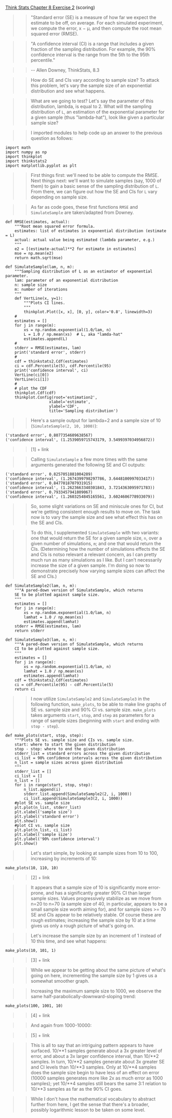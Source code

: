 [Think Stats Chapter 8 Exercise 2](http://greenteapress.com/thinkstats2/html/thinkstats2009.html#toc77) (scoring)

>> "Standard error (SE) is a measure of how far we expect the estimate to be off, on average. For each simulated experiment, we compute the error, x − µ, and then compute the root mean squared error (RMSE).

>> "A confidence interval (CI) is a range that includes a given fraction of the sampling distribution. For example, the 90% confidence interval is the range from the 5th to the 95th percentile."

>> -- Allen Downey, ThinkStats, 8.3 

>> 

>> How do SE and CIs vary according to sample size? To attack this problem, let's vary the sample size of an exponential distribution and see what happens. 

>> What are we going to test? Let's say the parameter of this distribution, lambda, is equal to 2. What will the sampling distribution of `L`, an estimation of the exponential parameter for a given sample (thus "lambda-hat"), look like given a particular sample size? 

>> I imported modules to help code up an answer to the previous question as follows:
```
import math
import numpy as np
import thinkplot
import thinkstats2
import matplotlib.pyplot as plt
```
>> First things first: we'll need to be able to compute the RMSE. Next things next: we'll want to simulate samples (say, 1000 of them) to gain a basic sense of the sampling distribution of `L`. From there, we can figure out how the SE and CIs for `L` vary depending on sample size.

>> As far as code goes, these first functions `RMSE` and `SimulateSample` are taken/adapted from Downey. 
```
def RMSE(estimates, actual):
    """Root mean squared error formula.
    estimates: list of estimates in exponential distribution (estimate = L)
    actual: actual value being estimated (lambda parameter, e.g.)
    """
    e2 = [(estimate-actual)**2 for estimate in estimates]
    mse = np.mean(e2)
    return math.sqrt(mse)
```
>>
```
def SimulateSample(lam, n, m):
    """Sampling distribution of L as an estimator of exponential parameter.
    lam: parameter of an exponential distribution
    n: sample size                                                          
    m: number of iterations                                                   
    """
    def VertLine(x, y=1):
        """Plots CI lines.
        """
        thinkplot.Plot([x, x], [0, y], color='0.8', linewidth=3)
    #
    estimates = []
    for j in range(m):
        xs = np.random.exponential(1.0/lam, n)
        L = 1.0 / np.mean(xs)  # L, aka "lamda-hat"
        estimates.append(L)
    #
    stderr = RMSE(estimates, lam)
    print('standard error', stderr)
    #
    cdf = thinkstats2.Cdf(estimates)
    ci = cdf.Percentile(5), cdf.Percentile(95)
    print('confidence interval', ci)
    VertLine(ci[0])
    VertLine(ci[1])
    #
    # plot the CDF                                                             
    thinkplot.Cdf(cdf)
    thinkplot.Config(root='estimation2',
                   xlabel='estimate',
                   ylabel='CDF',
                   title='Sampling distribution')
```
>> Here's a sample output for lambda=2 and a sample size of 10 (`SimulateSample(2, 10, 1000)`):
```
('standard error', 0.8077354609638567)
('confidence interval', (1.2539059715743179, 3.5499397034956872))
```
>> [1] + link

>> Calling `SimulateSample` a few more times with the same arguments generated the following SE and CI outputs:
```
('standard error', 0.8257051881004289)
('confidence interval', (1.2674399798297786, 3.6448100997033417))
('standard error', 0.8477018707931915)
('confidence interval', (1.2623663340301843, 3.7214363095971783))
('standard error', 0.7933457941809067)
('confidence interval', (1.2603254845165561, 3.6024606778933079))
```
>> So, some slight variations on SE and miniscule ones for CI, but we're getting consistent enough results to move on. The task now is to vary the sample size and see what effect this has on the SE and CIs.

>> To do this, I supplemented `SimulateSample` with two variants: one that would return the SE for a given sample size, `n`, over a given number of simulations, `m`; and one that would return the CIs. (Determining how the number of simulations effects the SE and CIs is notso relevant a relevant concern, as I can pretty much run as many simulations as I like. But I can't necessarily increase the size of a given sample. I'm doing so now to demonstrate precisely how varying sample sizes can affect the SE and CIs.)   
```
def SimulateSample2(lam, n, m):
    """A pared-down version of SimulateSample, which returns
    SE to be plotted against sample size.
    """
    estimates = []
    for j in range(m):
        xs = np.random.exponential(1.0/lam, n)
        lamhat = 1.0 / np.mean(xs)
        estimates.append(lamhat)
    stderr = RMSE(estimates, lam)
    return stderr
```
>>
```
def SimulateSample3(lam, n, m):
    """A pared-down version of SimulateSample, which returns
    CI to be plotted against sample size.
    """
    estimates = []
    for j in range(m):
        xs = np.random.exponential(1.0/lam, n)
        lamhat = 1.0 / np.mean(xs)
        estimates.append(lamhat)
    cdf = thinkstats2.Cdf(estimates)
    ci = cdf.Percentile(95) - cdf.Percentile(5) 
    return ci
```
>> I now utilize `SimulateSample2` and `SimulateSample3` in the following function, `make_plots`, to be able to make line graphs of SE vs. sample size and 90% CI vs. sample size. `make_plots` takes arguments `start`, `stop`, and `step` as parameters for a range of sample sizes (beginning with `start` and ending with `stop - step`).
```
def make_plots(start, stop, step):
    """Plots SE vs. sample size and CIs vs. sample size.
    start: where to start the given distribution
    stop - step: where to end the given distribution
    stderr_list = standard errors across the given distribution
    ci_list = 90% confidence intervals across the given distribution
    n_list = sample sizes across given distribution
    """
    stderr_list = []
    ci_list = []
    n_list = []  
    for i in range(start, stop, step):
        n_list.append(i)
        stderr_list.append(SimulateSample2(2, i, 1000))
        ci_list.append(SimulateSample3(2, i, 1000))
    #plot SE vs. sample size
    plt.plot(n_list, stderr_list)
    plt.xlabel('sample size')
    plt.ylabel('standard error')
    plt.show()
    #plot CI vs. sample size
    plt.plot(n_list, ci_list)
    plt.xlabel('sample size')
    plt.ylabel('90% confidence interval')
    plt.show()
```
>> Let's start simple, by looking at sample sizes from 10 to 100, increasing by increments of 10:
```
make_plots(10, 110, 10)
```
>> [2] + link

>> It appears that a sample size of 10 is significantly more error-prone, and has a significantly greater 90% CI than larger sample sizes. Values progressively stabilize as we move from n=20 to n=70 (a sample size of 40, in particular, appears to be a small sample size worth aiming for), and for sample sizes >= 70 SE and CIs appear to be relatively stable. Of course these are rough estimates; increasing the sample size by 10 at a time gives us only a rough picture of what's going on.

>> Let's increase the sample size by an increment of 1 instead of 10 this time, and see what happens:
```
make_plots(10, 101, 1)
```
>> [3] + link

>> While we appear to be getting about the same picture of what's going on here, incrementing the sample size by 1 gives us a somewhat smoother graph. 

>> Increasing the maximum sample size to 1000, we observe the same half-parabolically-downward-sloping trend:
```
make_plots(100, 1001, 10)
```
>> [4] + link

>> And again from 1000-10000:

>> [5] + link

>> This is all to say that an intriguing pattern appears to have surfaced. 10/**1 samples generate about a 3x greater level of error, and about a 3x larger confidence interval, than 10/**2 samples. In turn, 10/**2 samples generate about 3x greater SE and CI levels than 10/**3 samples. Only at 10/**4 samples does the sample size begin to have less of an effect on error (10000 samples generates more like 2x as much error as 1000 samples); yet 10/**4 samples still bears the same 3:1 relation to 10/**3 samples as far as the 90% CI goes.

>> While I don't have the mathematical vocabulary to abstract further from here, I get the sense that there's a broader, possibly logarithmic lesson to be taken on some level. 